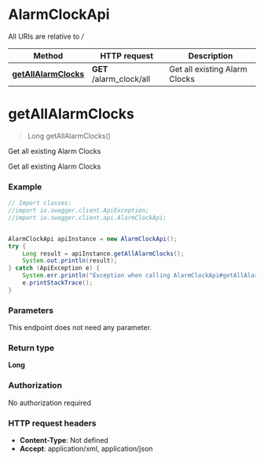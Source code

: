 # AlarmClockApi

All URIs are relative to */*

Method | HTTP request | Description
------------- | ------------- | -------------
[**getAllAlarmClocks**](AlarmClockApi.md#getAllAlarmClocks) | **GET** /alarm_clock/all | Get all existing Alarm Clocks

<a name="getAllAlarmClocks"></a>
# **getAllAlarmClocks**
> Long getAllAlarmClocks()

Get all existing Alarm Clocks

Get all existing Alarm Clocks

### Example
```java
// Import classes:
//import io.swagger.client.ApiException;
//import io.swagger.client.api.AlarmClockApi;


AlarmClockApi apiInstance = new AlarmClockApi();
try {
    Long result = apiInstance.getAllAlarmClocks();
    System.out.println(result);
} catch (ApiException e) {
    System.err.println("Exception when calling AlarmClockApi#getAllAlarmClocks");
    e.printStackTrace();
}
```

### Parameters
This endpoint does not need any parameter.

### Return type

**Long**

### Authorization

No authorization required

### HTTP request headers

 - **Content-Type**: Not defined
 - **Accept**: application/xml, application/json

